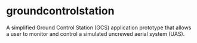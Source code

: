 # groundcontrolstation
A simplified Ground Control Station (GCS) application prototype that allows a user to monitor and control a simulated uncrewed aerial system (UAS).
